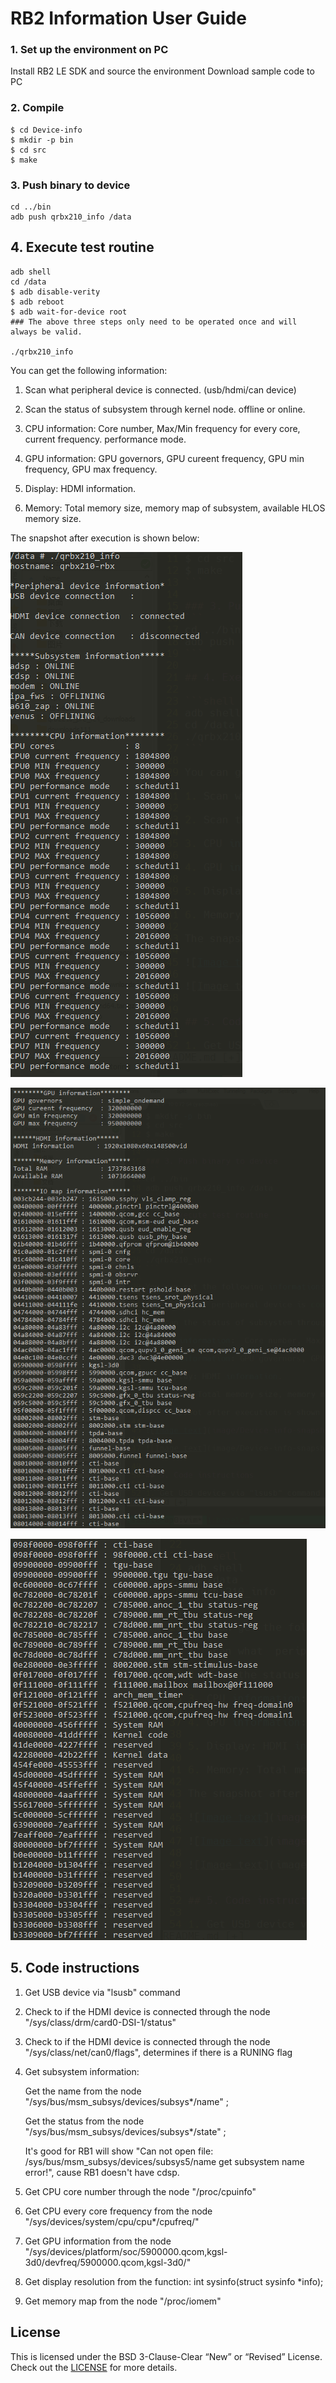 # RB2 Information User Guide

### 1. Set up the environment on PC
Install RB2 LE SDK and source the environment
Download sample code to PC

### 2. Compile
```
$ cd Device-info
$ mkdir -p bin
$ cd src
$ make
```

### 3. Push binary to device
```
cd ../bin
adb push qrbx210_info /data
```

## 4. Execute test routine

```shell
adb shell
cd /data
$ adb disable-verity
$ adb reboot
$ adb wait-for-device root
### The above three steps only need to be operated once and will always be valid.

./qrbx210_info
```

You can get the following information:

1. Scan what  peripheral device is connected. (usb/hdmi/can device)

2. Scan the status of subsystem through kernel node. offline or online.

3. CPU information:  Core number, Max/Min frequency for every core, current frequency. performance mode.

4. GPU information: GPU governors, GPU cureent frequency, GPU min frequency, GPU max frequency.

5. Display: HDMI information. 

6. Memory: Total memory size, memory map of subsystem, available HLOS memory size.

The snapshot after execution is shown below:

![Image text](image/Device-info-snapshot-1.png)

![Image text](image/Device-info-snapshot-2.png)

![Image text](image/Device-info-snapshot-3.png)


## 5. Code instructions

1. Get USB device via "lsusb" command

2. Check to if the HDMI device is connected through the node "/sys/class/drm/card0-DSI-1/status"

3. Check to if the HDMI device is connected through the node "/sys/class/net/can0/flags", determines if there is a RUNING flag

4. Get subsystem information: 

   Get the name from the node "/sys/bus/msm_subsys/devices/subsys*/name" ;

   Get the status from the node "/sys/bus/msm_subsys/devices/subsys*/state" ;

   It's good for RB1 will show "Can not open file: /sys/bus/msm_subsys/devices/subsys5/name get subsystem name error!",
   cause RB1 doesn't have cdsp.

5. Get CPU core number through the node "/proc/cpuinfo"

6. Get CPU every core frequency from the node "/sys/devices/system/cpu/cpu*/cpufreq/"

7. Get GPU information from the node "/sys/devices/platform/soc/5900000.qcom,kgsl-3d0/devfreq/5900000.qcom,kgsl-3d0/"

8. Get display resolution from the function: int sysinfo(struct sysinfo *info);

9. Get memory map from the node "/proc/iomem"

## License
This is licensed under the BSD 3-Clause-Clear “New” or “Revised” License. Check out the [LICENSE](LICENSE) for more details.

